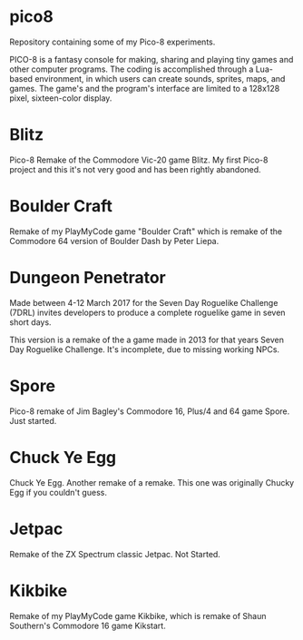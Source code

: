 # pico8

Repository containing some of my Pico-8 experiments. 

PICO-8 is a fantasy console for making, sharing and playing tiny games and other computer programs. The coding is accomplished through a Lua-based environment, in which users can create sounds, sprites, maps, and games. The game's and the program's interface are limited to a 128x128 pixel, sixteen-color display.

# Blitz

Pico-8 Remake of the Commodore Vic-20 game Blitz. My first Pico-8 project and this it's not very good and has been rightly abandoned. 

# Boulder Craft 

Remake of my PlayMyCode game "Boulder Craft" which is remake of the Commodore 64 version of Boulder Dash by Peter Liepa.

# Dungeon Penetrator	

Made between 4-12 March 2017 for the Seven Day Roguelike Challenge (7DRL) invites developers to produce a complete roguelike game in seven short days.

This version is a remake of the a game made in 2013 for that years Seven Day Roguelike Challenge. It's incomplete, due to missing working NPCs. 

# Spore

Pico-8 remake of Jim Bagley's Commodore 16, Plus/4 and 64 game Spore. Just started.

# Chuck Ye Egg

Chuck Ye Egg. Another remake of a remake. This one was originally Chucky Egg if you couldn't guess. 

# Jetpac

Remake of the ZX Spectrum classic Jetpac. Not Started.

# Kikbike

Remake of my PlayMyCode game Kikbike, which is remake of Shaun Southern's Commodore 16 game Kikstart.
